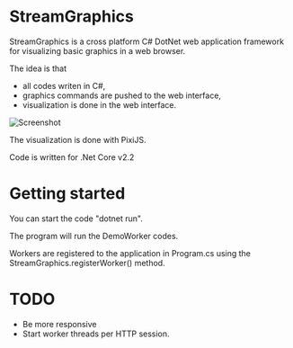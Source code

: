 # StreamGraphics

StreamGraphics is a cross platform C# DotNet web application framework for visualizing basic graphics in a web browser.

The idea is that
- all codes writen in C#, 
- graphics commands are pushed to the web interface,
- visualization is done in the web interface.

![Screenshot](https://sharedinventions.com/wp-content/uploads/2019/10/Screen-Shot-2019-10-17-at-21.26.40.png)

The visualization is done with PixiJS.

Code is written for .Net Core v2.2

# Getting started

You can start the code "dotnet run".

The program will run the DemoWorker codes.

Workers are registered to the application in Program.cs using the
StreamGraphics.registerWorker() method.

# TODO

- Be more responsive
- Start worker threads per HTTP session.

